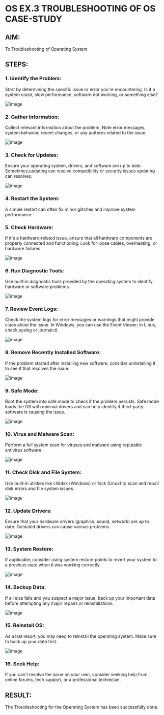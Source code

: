 # OS EX.3 TROUBLESHOOTING OF OS CASE-STUDY

## AIM:
To Troubleshooting of Operating System

## STEPS:
 
### 1. Identify the Problem: 
Start by determining the specific issue or error you're encountering. Is it a system crash, slow performance, software not working, or something else?

![image](https://github.com/Dhivya-bharathi88/OS-EX.3-TROUBLESHOOTING-OF-OS---CASE-STUDY/assets/128019999/60d04adf-9e8a-4bdd-9ca0-708938ec0c5d)


### 2. Gather Information:
Collect relevant information about the problem. Note error messages, system behavior, recent changes, or any patterns related to the issue.

![image](https://github.com/Dhivya-bharathi88/OS-EX.3-TROUBLESHOOTING-OF-OS---CASE-STUDY/assets/128019999/c10a7dee-4181-470d-aae1-cd3e1230b655)

### 3. Check for Updates:
Ensure your operating system, drivers, and software are up to date. Sometimes,updating can resolve compatibility or security issues updating can resolves.

![image](https://github.com/Dhivya-bharathi88/OS-EX.3-TROUBLESHOOTING-OF-OS---CASE-STUDY/assets/128019999/040b4e39-8daa-4cb3-9e5a-f7d9c824e475)

### 4. Restart the System:
A simple restart can often fix minor glitches and improve system performance.

 
### 5. Check Hardware:
If it's a hardware-related issue, ensure that all hardware components are properly connected and functioning. Look for loose cables, overheating, or hardware failures.

![image](https://github.com/Dhivya-bharathi88/OS-EX.3-TROUBLESHOOTING-OF-OS---CASE-STUDY/assets/128019999/f057c238-bf84-456c-9a32-97adc1043eb3)

### 6. Run Diagnostic Tools:
Use built-in diagnostic tools provided by the operating system to identify hardware or software problems.

![image](https://github.com/Dhivya-bharathi88/OS-EX.3-TROUBLESHOOTING-OF-OS---CASE-STUDY/assets/128019999/73d096db-f230-4f2b-a457-3663d53ef89e)


### 7. Review Event Logs:
Check the system logs for error messages or warnings that might provide clues about the issue. In Windows, you can use the Event Viewer; in Linux, check syslog or journalctl.

![image](https://github.com/Dhivya-bharathi88/OS-EX.3-TROUBLESHOOTING-OF-OS---CASE-STUDY/assets/128019999/b4363162-3bed-4840-8a61-761c925fa623)


### 8. Remove Recently Installed Software: 
If the problem started after installing new software, consider uninstalling it to see if that resolves the issue.

![image](https://github.com/Dhivya-bharathi88/OS-EX.3-TROUBLESHOOTING-OF-OS---CASE-STUDY/assets/128019999/e0b21d18-0c3f-496f-84a7-9b9876f28bef)


### 9. Safe Mode:
Boot the system into safe mode to check if the problem persists. Safe mode loads the OS with minimal drivers and can help identify if third-party software is causing the issue.

![image](https://github.com/Dhivya-bharathi88/OS-EX.3-TROUBLESHOOTING-OF-OS---CASE-STUDY/assets/128019999/745c707b-9c7b-40ac-b389-fbf880f9fb9a)


### 10. Virus and Malware Scan:
Perform a full system scan for viruses and malware using reputable antivirus software.

![image](https://github.com/Dhivya-bharathi88/OS-EX.3-TROUBLESHOOTING-OF-OS---CASE-STUDY/assets/128019999/e9388375-515b-4459-ae3b-475c8a7016b2)


### 11. Check Disk and File System:
Use built-in utilities like chkdsk (Windows) or fsck (Linux) to scan and repair disk errors and file system issues.

![image](https://github.com/Dhivya-bharathi88/OS-EX.3-TROUBLESHOOTING-OF-OS---CASE-STUDY/assets/128019999/c362f305-0bc4-442d-b4a3-1e7d256d5e6b)


### 12. Update Drivers:  
Ensure that your hardware drivers (graphics, sound, network) are up to date. Outdated drivers can cause various problems.

 ![image](https://github.com/Dhivya-bharathi88/OS-EX.3-TROUBLESHOOTING-OF-OS---CASE-STUDY/assets/128019999/fd3a2c1d-32f2-4e67-a410-338f70aef67d)



### 13. System Restore: 
If applicable, consider using system restore points to revert your system to a previous state when it was working correctly.

![image](https://github.com/Dhivya-bharathi88/OS-EX.3-TROUBLESHOOTING-OF-OS---CASE-STUDY/assets/128019999/6952be28-1c51-44f7-9495-e6fe2d77ebe9)


### 14. Backup Data: 
If all else fails and you suspect a major issue, back up your important data before attempting any major repairs or reinstallations.

 ![image](https://github.com/Dhivya-bharathi88/OS-EX.3-TROUBLESHOOTING-OF-OS---CASE-STUDY/assets/128019999/f00eed41-469b-4c17-bede-16f6b91712d5)



### 15. Reinstall OS:
As a last resort, you may need to reinstall the operating system. Make sure to back up your data first.

 ![image](https://github.com/Dhivya-bharathi88/OS-EX.3-TROUBLESHOOTING-OF-OS---CASE-STUDY/assets/128019999/0a543614-96d0-4755-bb7c-f18dd9b5cdaa)

 

### 16. Seek Help:
If you can't resolve the issue on your own, consider seeking help from online forums, tech support, or a professional technician.  

  


## RESULT: 
The Troubleshooting for the Operating System has been successfully done.


